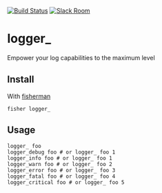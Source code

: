 [![Build Status][travis-badge]][travis-link]
[![Slack Room][slack-badge]][slack-link]

# logger_

Empower your log capabilities to the maximum level

## Install

With [fisherman]

```
fisher logger_
```

## Usage

```fish
logger_ foo
logger_debug foo # or logger_ foo 1
logger_info foo # or logger_ foo 1
logger_warn foo # or logger_ foo 2
logger_error foo # or logger_ foo 3
logger_fatal foo # or logger_ foo 4
logger_critical foo # or logger_ foo 5
```

[travis-link]: https://travis-ci.org/LaurentFough/logger_
[travis-badge]: https://img.shields.io/travis/LaurentFough/logger_.svg
[slack-link]: https://fisherman-wharf.herokuapp.com
[slack-badge]: https://fisherman-wharf.herokuapp.com/badge.svg
[fisherman]: https://github.com/fisherman/fisherman
